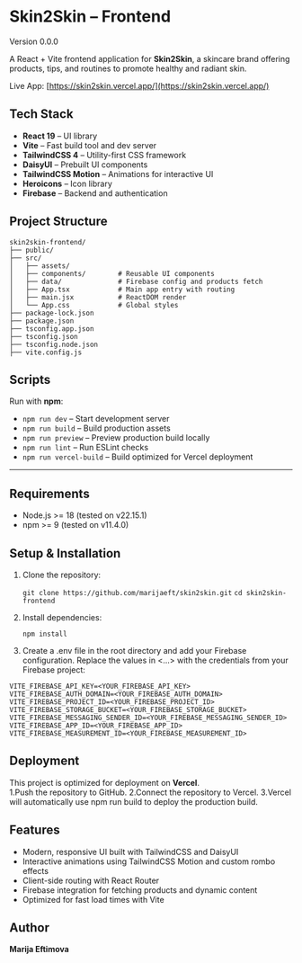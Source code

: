 # Skin2Skin – Frontend
Version 0.0.0

A React + Vite frontend application for **Skin2Skin**, a skincare brand offering products, tips, and routines to promote healthy and radiant skin.  

Live App: [https://skin2skin.vercel.app/](https://skin2skin.vercel.app/)

## Tech Stack
- **React 19** – UI library  
- **Vite** – Fast build tool and dev server  
- **TailwindCSS 4** – Utility-first CSS framework  
- **DaisyUI** – Prebuilt UI components  
- **TailwindCSS Motion** – Animations for interactive UI  
- **Heroicons** – Icon library  
- **Firebase** – Backend and authentication  

## Project Structure

```
skin2skin-frontend/
├── public/
├── src/
│   ├── assets/
│   ├── components/        # Reusable UI components
│   ├── data/              # Firebase config and products fetch
│   ├── App.tsx            # Main app entry with routing
│   ├── main.jsx           # ReactDOM render
│   └── App.css            # Global styles
├── package-lock.json
├── package.json
├── tsconfig.app.json
├── tsconfig.json
├── tsconfig.node.json
├── vite.config.js
```

##  Scripts

Run with **npm**:

- `npm run dev` – Start development server  
- `npm run build` – Build production assets  
- `npm run preview` – Preview production build locally  
- `npm run lint` – Run ESLint checks  
- `npm run vercel-build` – Build optimized for Vercel deployment  

---
## Requirements

- Node.js >= 18 (tested on v22.15.1)  
- npm >= 9 (tested on v11.4.0)

##  Setup & Installation

1. Clone the repository:

   ```git clone https://github.com/marijaeft/skin2skin.git```
   ```cd skin2skin-frontend```

2. Install dependencies:
    
   ```npm install```

3. Create a .env file in the root directory and add your Firebase configuration. Replace the values in <...> with the credentials from your Firebase project:

```
VITE_FIREBASE_API_KEY=<YOUR_FIREBASE_API_KEY>
VITE_FIREBASE_AUTH_DOMAIN=<YOUR_FIREBASE_AUTH_DOMAIN>
VITE_FIREBASE_PROJECT_ID=<YOUR_FIREBASE_PROJECT_ID>
VITE_FIREBASE_STORAGE_BUCKET=<YOUR_FIREBASE_STORAGE_BUCKET>
VITE_FIREBASE_MESSAGING_SENDER_ID=<YOUR_FIREBASE_MESSAGING_SENDER_ID>
VITE_FIREBASE_APP_ID=<YOUR_FIREBASE_APP_ID>
VITE_FIREBASE_MEASUREMENT_ID=<YOUR_FIREBASE_MEASUREMENT_ID>
```

##  Deployment

This project is optimized for deployment on **Vercel**.  
1.Push the repository to GitHub.
2.Connect the repository to Vercel.
3.Vercel will automatically use npm run build to deploy the production build.

##  Features

- Modern, responsive UI built with TailwindCSS and DaisyUI  
- Interactive animations using TailwindCSS Motion and custom rombo effects  
- Client-side routing with React Router  
- Firebase integration for fetching products and dynamic content  
- Optimized for fast load times with Vite   

##  Author

**Marija Eftimova** 